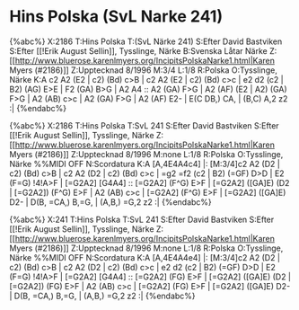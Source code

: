# Hins Polska (SvL Narke 241)

{%abc%}
X:2186
T:Hins Polska
T:(SvL Närke 241)
S:Efter David Bastviken
S:Efter [[!Erik August Sellin]], Tysslinge, Närke
B:Svenska Låtar Närke
Z:[[http://www.bluerose.karenlmyers.org/IncipitsPolskaNarke1.html|Karen Myers (#2186)]]
Z:Upptecknad 8/1996
M:3/4
L:1/8
R:Polska
O:Tysslinge, Närke
K:A
c2 A2 (E2 | c2) (Bd) c>B | c2 A2 (E2 | c2) (Bd) c>c | e2 d2 (c2 | B2) (AG) E>E |
F2 (GA) B>G | A2 A4 :: A2 (GA) F>G | A2 (AF) (E2 | A2) (GA) F>G |
A2 (AB) c>c | A2 (GA) F>G | A2 (AF) E2- | E(C DB,) CA, | (B,C) A,2 z2 :|
{%endabc%}

{%abc%}
X:2186
T:Hins Polska
T:SvL 241
S:Efter David Bastviken
S:Efter [[!Erik August Sellin]], Tysslinge, Närke
Z:[[http://www.bluerose.karenlmyers.org/IncipitsPolskaNarke1.html|Karen Myers (#2186)]]
Z:Upptecknad 8/1996
M:none
L:1/8
R:Polska
O:Tysslinge, Närke
%%MIDI OFF
N:Scordatura
K:A
[A,4E4A4c4]  |: [M:3/4]c2 A2 (D2 | c2) (Bd) c>B | c2 A2 (D2 | c2) (Bd) c>c | =g2 =f2 (c2 |
B2) (=GF) D>D | E2 (F=G) !4!A>F | [=G2A2] [G4A4]  :: [=G2A2] (F^G) E>F | [=G2A2] ([GA]E) (D2 |
[=G2A2]) (F^G) E>F | A2 (AB) c>c | [=G2A2] (F^G) E>F |
[=G2A2] ([GA]E) D2- | D(B, =CA,) B,=G, | (A,B,) =G,2 z2 :|
{%endabc%}

{%abc%}
X:241
T:Hins Polska
T:SvL 241
S:Efter David Bastviken
S:Efter [[!Erik August Sellin]], Tysslinge, Närke
Z:[[http://www.bluerose.karenlmyers.org/IncipitsPolskaNarke1.html|Karen Myers (#2186)]]
Z:Upptecknad 8/1996
M:none
L:1/8
R:Polska
O:Tysslinge, Närke
%%MIDI OFF
N:Scordatura
K:A
[A,4E4A4e4]  |: [M:3/4]c2 A2 (D2 | c2) (Bd) c>B | c2 A2 (D2 | c2) (Bd) c>c | e2 d2 (c2 |
B2) (=GF) D>D | E2 (F=G) !4!A>F | [=G2A2] [G4A4]  :: [=G2A2] (FG) E>F | [=G2A2] ([GA]E) (D2 |
[=G2A2]) (FG) E>F | A2 (AB) c>c | [=G2A2] (FG) E>F |
[=G2A2] ([GA]E) D2- | D(B, =CA,) B,=G, | (A,B,) =G,2 z2 :|
{%endabc%}
